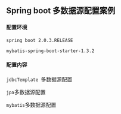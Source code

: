 ## Spring boot 多数据源配置案例

#### 配置环境

`spring boot 2.0.3.RELEASE`

`mybatis-spring-boot-starter-1.3.2`



#### 配置内容

`jdbcTemplate `多数据源配置

`jpa`多数据源配置

`mybatis`多数据源配置

